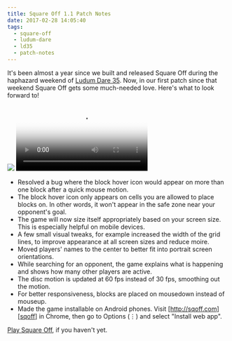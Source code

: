 ```yaml
---
title: Square Off 1.1 Patch Notes
date: 2017-02-28 14:05:40
tags:
  - square-off
  - ludum-dare
  - ld35
  - patch-notes
---
```


It's been almost a year since we built and released Square Off during the
haphazard weekend of [Ludum Dare 35][ldsq].  Now, in our first patch since that
weekend Square Off gets some much-needed love.  Here's what to look forward to!

<img src="{% asset_path newdisc.png %}">

<!-- more -->

<video style="margin: 0 auto; max-width: 100%;" poster="{% asset_path newdisc.png %}" autoplay controls loop>
<source src="{% asset_path sqoff-disc-loop.mp4 %}" />
</video>

 - Resolved a bug where the block hover icon would appear on more than one
   block after a quick mouse motion.
 - The block hover icon only appears on cells you are allowed to place blocks
   on.  In other words, it won't appear in the safe zone near your opponent's
   goal.
 - The game will now size itself appropriately based on your screen size.  This
   is especially helpful on mobile devices.
 - A few small visual tweaks, for example increased the width of the grid
   lines, to improve appearance at all screen sizes and reduce moire.
 - Moved players' names to the center to better fit into portrait screen
   orientations.
 - While searching for an opponent, the game explains what is happening and
   shows how many other players are active.
 - The disc motion is updated at 60 fps instead of 30 fps, smoothing out the
   motion.
 - For better responsiveness, blocks are placed on mousedown instead of
   mouseup.
 - Made the game installable on Android phones.  Visit
   [http://sqoff.com][sqoff] in Chrome, then go to Options (&#8942;) and select
   "Install web app".

[Play Square Off][sqoff], if you haven't yet.

[ld]: http://ludumdare.com/compo/
[ldsq]: http://ludumdare.com/compo/ludum-dare-35/?action=preview&uid=91554
[source]: https://github.com/ScriptaGames/SquareOff
[jared]: https://twitter.com/caramelcode
[me]: https://twitter.com/mwcz
[sqoff]: http://sqoff.com/
